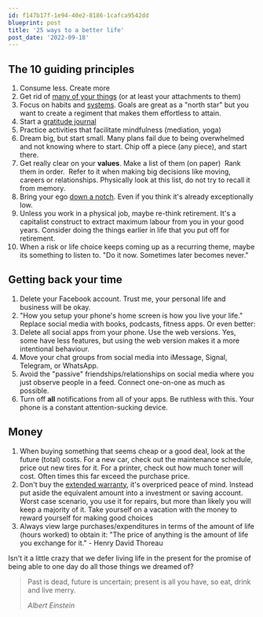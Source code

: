 ```yaml
---
id: f147b17f-1e94-40e2-8186-1cafca9542dd
blueprint: post
title: '25 ways to a better life'
post_date: '2022-09-18'
---
```

<!-- wp:heading -->
<h2>The 10 guiding principles</h2>
<!-- /wp:heading -->

<!-- wp:list {"ordered":true,"className":"is-style-default"} -->
<ol class="is-style-default"><!-- wp:list-item -->
<li>Consume less. Create more</li>
<!-- /wp:list-item -->

<!-- wp:list-item -->
<li>Get rid of <a href="https://dayoneapp.com/blog/five-tips-for-keeping-a-gratitude-journal/">many of your things</a> (or at least your attachments to them)</li>
<!-- /wp:list-item -->

<!-- wp:list-item -->
<li>Focus on habits and <a href="https://markmanson.net/goals">systems</a>. Goals are great as a "north star" but you want to create a regiment that makes them effortless to attain.</li>
<!-- /wp:list-item -->

<!-- wp:list-item -->
<li>Start a <a href="https://dayoneapp.com/blog/five-tips-for-keeping-a-gratitude-journal/">gratitude journal</a></li>
<!-- /wp:list-item -->

<!-- wp:list-item -->
<li>Practice activities that facilitate mindfulness (mediation, yoga)</li>
<!-- /wp:list-item -->

<!-- wp:list-item -->
<li>Dream big, but start small. Many plans fail due to being overwhelmed and not knowing where to start. Chip off a piece (any piece), and start there.</li>
<!-- /wp:list-item -->

<!-- wp:list-item -->
<li>Get really clear on your <strong>values</strong>. Make a list of them (on paper)&nbsp; Rank them in order.&nbsp; Refer to it when making big decisions like moving, careers or relationships. Physically look at this list, do not try to recall it from memory.</li>
<!-- /wp:list-item -->

<!-- wp:list-item -->
<li>Bring your ego <a href="http://egoistheenemy.com/">down a notch</a>. Even if you think it's already exceptionally low.</li>
<!-- /wp:list-item -->

<!-- wp:list-item -->
<li>Unless you work in a physical job, maybe re-think retirement. It's a capitalist construct to extract maximum labour from you in your good years. Consider doing the things earlier in life that you put off for retirement.</li>
<!-- /wp:list-item -->

<!-- wp:list-item -->
<li>When a risk or life choice keeps coming up as a recurring theme, maybe its something to listen to. "Do it now. Sometimes later becomes never." </li>
<!-- /wp:list-item --></ol>
<!-- /wp:list -->

<!-- wp:heading -->
<h2>Getting back your time</h2>
<!-- /wp:heading -->

<!-- wp:list {"ordered":true,"className":"is-style-default"} -->
<ol class="is-style-default"><!-- wp:list-item -->
<li>Delete your Facebook account. Trust me, your personal life and business will be okay. </li>
<!-- /wp:list-item -->

<!-- wp:list-item -->
<li>"How you setup your phone's home screen is how you live your life." Replace social media with books, podcasts, fitness apps. Or even better:</li>
<!-- /wp:list-item -->

<!-- wp:list-item -->
<li>Delete all social apps from your phone. Use the web versions. Yes, some have less features, but using the web version makes it a more intentional behaviour. </li>
<!-- /wp:list-item -->

<!-- wp:list-item -->
<li>Move your chat groups from social media into iMessage, Signal, Telegram, or WhatsApp. </li>
<!-- /wp:list-item -->

<!-- wp:list-item -->
<li>Avoid the "passive" friendships/relationships on social media where you just observe people in a feed. Connect one-on-one as much as possible. </li>
<!-- /wp:list-item -->

<!-- wp:list-item -->
<li>Turn off <strong>all</strong> notifications from all of your apps. Be ruthless with this. Your phone is a constant attention-sucking device. </li>
<!-- /wp:list-item --></ol>
<!-- /wp:list -->

<!-- wp:heading -->
<h2>Money</h2>
<!-- /wp:heading -->

<!-- wp:list {"ordered":true} -->
<ol><!-- wp:list-item -->
<li>When buying something that seems cheap or a good deal, look at the future (total) costs. For a new car, check out the maintenance schedule, price out new tires for it.  For a printer, check out how much toner will cost. Often times this far exceed the purchase price.</li>
<!-- /wp:list-item -->

<!-- wp:list-item -->
<li>Don't buy the <a href="https://www.squawkfox.com/extended-warranty/">extended warranty</a>, it's overpriced peace of mind. Instead put aside the equivalent amount into a investment or saving account. Worst case scenario, you use it for repairs, but more than likely you will keep a majority of it. Take yourself on a vacation with the money to reward yourself for making good choices</li>
<!-- /wp:list-item -->

<!-- wp:list-item -->
<li>Always view large purchases/expenditures in terms of the amount of life (hours worked) to obtain it: "The price of anything is the amount of life you exchange for it." - Henry David Thoreau</li>
<!-- /wp:list-item --></ol>
<!-- /wp:list -->

<!-- wp:paragraph -->
<p>Isn't it a little crazy that we defer living life in the present for the promise of being able to one day do all those things we dreamed of?</p>
<!-- /wp:paragraph -->

<!-- wp:quote -->
<blockquote class="wp-block-quote"><!-- wp:paragraph -->
<p>Past is dead, future is uncertain; present is all you have, so eat, drink and live merry.</p>
<!-- /wp:paragraph --><cite>Albert Einstein</cite></blockquote>
<!-- /wp:quote -->

<!-- wp:paragraph -->
<p></p>
<!-- /wp:paragraph -->